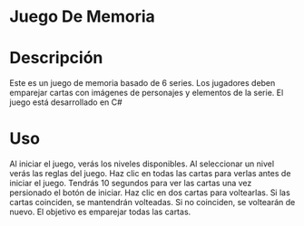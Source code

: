 # Juego De Memoria
# Descripción
Este es un juego de memoria basado de 6 series. Los jugadores deben emparejar cartas con imágenes de personajes y elementos de la serie. El juego está desarrollado en C# 
# Uso
Al iniciar el juego, verás los niveles disponibles.
Al seleccionar un nivel verás las reglas del juego.
Haz clic en todas las cartas para verlas antes de iniciar el juego.
Tendrás 10 segundos para ver las cartas una vez persionado el botón de iniciar.
Haz clic en dos cartas para voltearlas.
Si las cartas coinciden, se mantendrán volteadas.
Si no coinciden, se voltearán de nuevo.
El objetivo es emparejar todas las cartas.
